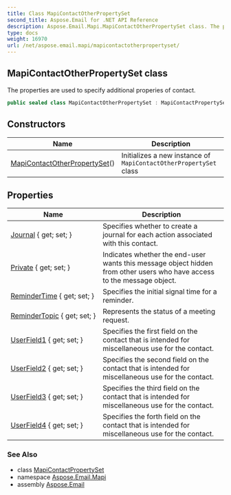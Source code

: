 ```yaml
---
title: Class MapiContactOtherPropertySet
second_title: Aspose.Email for .NET API Reference
description: Aspose.Email.Mapi.MapiContactOtherPropertySet class. The properties are used to specify additional properies of contact
type: docs
weight: 16970
url: /net/aspose.email.mapi/mapicontactotherpropertyset/
---
```

## MapiContactOtherPropertySet class

The properties are used to specify additional properies of contact.

```csharp
public sealed class MapiContactOtherPropertySet : MapiContactPropertySet
```

## Constructors

| Name | Description |
| --- | --- |
| [MapiContactOtherPropertySet](mapicontactotherpropertyset/)() | Initializes a new instance of `MapiContactOtherPropertySet` class |

## Properties

| Name | Description |
| --- | --- |
| [Journal](../../aspose.email.mapi/mapicontactotherpropertyset/journal/) { get; set; } | Specifies whether to create a journal for each action associated with this contact. |
| [Private](../../aspose.email.mapi/mapicontactotherpropertyset/private/) { get; set; } | Indicates whether the end-user wants this message object hidden from other users who have access to the message object. |
| [ReminderTime](../../aspose.email.mapi/mapicontactotherpropertyset/remindertime/) { get; set; } | Specifies the initial signal time for a reminder. |
| [ReminderTopic](../../aspose.email.mapi/mapicontactotherpropertyset/remindertopic/) { get; set; } | Represents the status of a meeting request. |
| [UserField1](../../aspose.email.mapi/mapicontactotherpropertyset/userfield1/) { get; set; } | Specifies the first field on the contact that is intended for miscellaneous use for the contact. |
| [UserField2](../../aspose.email.mapi/mapicontactotherpropertyset/userfield2/) { get; set; } | Specifies the second field on the contact that is intended for miscellaneous use for the contact. |
| [UserField3](../../aspose.email.mapi/mapicontactotherpropertyset/userfield3/) { get; set; } | Specifies the third field on the contact that is intended for miscellaneous use for the contact. |
| [UserField4](../../aspose.email.mapi/mapicontactotherpropertyset/userfield4/) { get; set; } | Specifies the forth field on the contact that is intended for miscellaneous use for the contact. |

### See Also

* class [MapiContactPropertySet](../mapicontactpropertyset/)
* namespace [Aspose.Email.Mapi](../../aspose.email.mapi/)
* assembly [Aspose.Email](../../)


